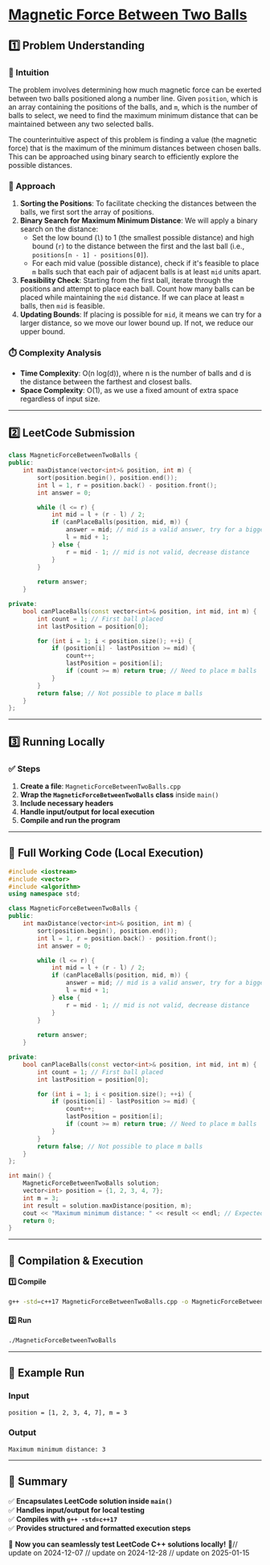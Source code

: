 # **[Magnetic Force Between Two Balls](https://leetcode.com/problems/magnetic-force-between-two-balls/description/)**  

## **1️⃣ Problem Understanding**  
### **📌 Intuition**  
The problem involves determining how much magnetic force can be exerted between two balls positioned along a number line. Given `position`, which is an array containing the positions of the balls, and `m`, which is the number of balls to select, we need to find the maximum minimum distance that can be maintained between any two selected balls. 

The counterintuitive aspect of this problem is finding a value (the magnetic force) that is the maximum of the minimum distances between chosen balls. This can be approached using binary search to efficiently explore the possible distances.

### **🚀 Approach**  
1. **Sorting the Positions**: To facilitate checking the distances between the balls, we first sort the array of positions.
2. **Binary Search for Maximum Minimum Distance**: We will apply a binary search on the distance:
   - Set the low bound (`l`) to 1 (the smallest possible distance) and high bound (`r`) to the distance between the first and the last ball (i.e., `positions[n - 1] - positions[0]`).
   - For each mid value (possible distance), check if it's feasible to place `m` balls such that each pair of adjacent balls is at least `mid` units apart.
3. **Feasibility Check**: Starting from the first ball, iterate through the positions and attempt to place each ball. Count how many balls can be placed while maintaining the `mid` distance. If we can place at least `m` balls, then `mid` is feasible.
4. **Updating Bounds**: If placing is possible for `mid`, it means we can try for a larger distance, so we move our lower bound up. If not, we reduce our upper bound.

### **⏱️ Complexity Analysis**  
- **Time Complexity**: O(n log(d)), where n is the number of balls and d is the distance between the farthest and closest balls.
- **Space Complexity**: O(1), as we use a fixed amount of extra space regardless of input size.

---  

## **2️⃣ LeetCode Submission**  
```cpp
class MagneticForceBetweenTwoBalls {
public:
    int maxDistance(vector<int>& position, int m) {
        sort(position.begin(), position.end());
        int l = 1, r = position.back() - position.front();
        int answer = 0;

        while (l <= r) {
            int mid = l + (r - l) / 2;
            if (canPlaceBalls(position, mid, m)) {
                answer = mid; // mid is a valid answer, try for a bigger distance
                l = mid + 1;
            } else {
                r = mid - 1; // mid is not valid, decrease distance
            }
        }
        
        return answer;
    }

private:
    bool canPlaceBalls(const vector<int>& position, int mid, int m) {
        int count = 1; // First ball placed
        int lastPosition = position[0];

        for (int i = 1; i < position.size(); ++i) {
            if (position[i] - lastPosition >= mid) {
                count++;
                lastPosition = position[i];
                if (count >= m) return true; // Need to place m balls
            }
        }
        return false; // Not possible to place m balls
    }
};  
```  

---  

## **3️⃣ Running Locally**  
### **✅ Steps**  
1. **Create a file**: `MagneticForceBetweenTwoBalls.cpp`  
2. **Wrap the `MagneticForceBetweenTwoBalls` class** inside `main()`  
3. **Include necessary headers**  
4. **Handle input/output for local execution**  
5. **Compile and run the program**  

---  

## **📝 Full Working Code (Local Execution)**  
```cpp
#include <iostream>
#include <vector>
#include <algorithm>
using namespace std;

class MagneticForceBetweenTwoBalls {
public:
    int maxDistance(vector<int>& position, int m) {
        sort(position.begin(), position.end());
        int l = 1, r = position.back() - position.front();
        int answer = 0;

        while (l <= r) {
            int mid = l + (r - l) / 2;
            if (canPlaceBalls(position, mid, m)) {
                answer = mid; // mid is a valid answer, try for a bigger distance
                l = mid + 1;
            } else {
                r = mid - 1; // mid is not valid, decrease distance
            }
        }
        
        return answer;
    }

private:
    bool canPlaceBalls(const vector<int>& position, int mid, int m) {
        int count = 1; // First ball placed
        int lastPosition = position[0];

        for (int i = 1; i < position.size(); ++i) {
            if (position[i] - lastPosition >= mid) {
                count++;
                lastPosition = position[i];
                if (count >= m) return true; // Need to place m balls
            }
        }
        return false; // Not possible to place m balls
    }
};

int main() {
    MagneticForceBetweenTwoBalls solution;
    vector<int> position = {1, 2, 3, 4, 7};
    int m = 3;
    int result = solution.maxDistance(position, m);
    cout << "Maximum minimum distance: " << result << endl; // Expected output: 3
    return 0;
}  
```  

---  

## **🔧 Compilation & Execution**  
#### **1️⃣ Compile**  
```bash
g++ -std=c++17 MagneticForceBetweenTwoBalls.cpp -o MagneticForceBetweenTwoBalls
```  

#### **2️⃣ Run**  
```bash
./MagneticForceBetweenTwoBalls
```  

---  

## **🎯 Example Run**  
### **Input**  
```
position = [1, 2, 3, 4, 7], m = 3
```  
### **Output**  
```
Maximum minimum distance: 3
```  

---  

## **📌 Summary**  
✅ **Encapsulates LeetCode solution inside `main()`**  
✅ **Handles input/output for local testing**  
✅ **Compiles with `g++ -std=c++17`**  
✅ **Provides structured and formatted execution steps**  

🚀 **Now you can seamlessly test LeetCode C++ solutions locally!** 🚀// update on 2024-12-07
// update on 2024-12-28
// update on 2025-01-15

